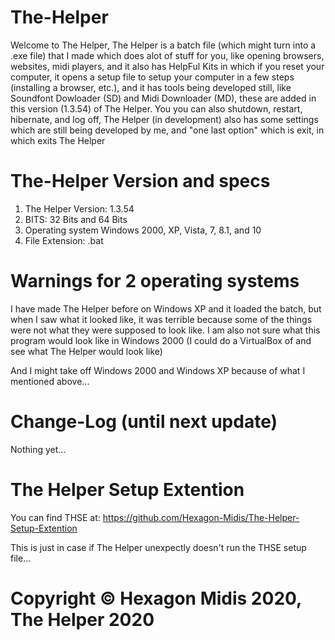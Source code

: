 # The-Helper

Welcome to The Helper, The Helper is a batch file (which might turn into a .exe file) that I made which does alot of stuff for you, like opening browsers, websites, midi players, and it also has HelpFul Kits in which if you reset your computer, it opens a setup file to setup your computer in a few steps (installing a browser, etc.), and it has tools being developed still, like Soundfont Dowloader (SD) and Midi Downloader (MD), these are added in this version (1.3.54) of The Helper. You you can also shutdown, restart, hibernate, and log off, The Helper (in development) also has some settings which are still being developed by me, and "one last option" which is exit, in which exits The Helper

# The-Helper Version and specs

1. The Helper Version: 1.3.54
2. BITS: 32 Bits and 64 Bits
3. Operating system Windows 2000, XP, Vista, 7, 8.1, and 10
4. File Extension: .bat

# Warnings for 2 operating systems

I have made The Helper before on Windows XP and it loaded the batch, but when I saw what it looked like, it was terrible because some of the things were not what they were supposed to look like. I am also not sure what this program would look like in Windows 2000 (I could do a VirtualBox of and see what The Helper would look like)

And I might take off Windows 2000 and Windows XP because of what I mentioned above...

# Change-Log (until next update)

Nothing yet...

# The Helper Setup Extention

You can find THSE at: https://github.com/Hexagon-Midis/The-Helper-Setup-Extention

This is just in case if The Helper unexpectly doesn't run the THSE setup file...

# Copyright © Hexagon Midis 2020, The Helper 2020
